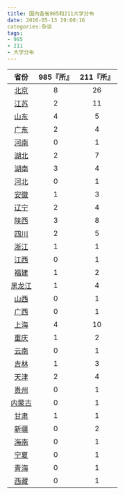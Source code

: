 ```yaml
---
title: 国内各省985和211大学分布
date: 2016-05-13 19:00:16
categories:杂谈
tags: 
- 985
- 211
- 大学分布
---
```


|省份|985『所』|211『所』|
|:-:|:-:|:-:|
|[北京](http://jiaoyu.baidu.com/college/all?provinceId=1)|8|26|
|[江苏](http://jiaoyu.baidu.com/college/all?provinceId=19)|2|11|
|[山东](http://jiaoyu.baidu.com/college/all?provinceId=25)|4|5|
|[广东](http://jiaoyu.baidu.com/college/all?provinceId=4)|2|4|
|[河南](http://jiaoyu.baidu.com/college/all?provinceId=14)|0|1|
|[湖北](http://jiaoyu.baidu.com/college/all?provinceId=16)|2|7|
|[湖南](http://jiaoyu.baidu.com/college/all?provinceId=17)|3|4|
|[河北](http://jiaoyu.baidu.com/college/all?provinceId=13)|0|1|
|[安徽](http://jiaoyu.baidu.com/college/all?provinceId=9)|1|3|
|[辽宁](http://jiaoyu.baidu.com/college/all?provinceId=21)|2|4|
|[陕西](http://jiaoyu.baidu.com/college/all?provinceId=27)|3|8|
|[四川](http://jiaoyu.baidu.com/college/all?provinceId=28)|2|5|
|[浙江](http://jiaoyu.baidu.com/college/all?provinceId=32)|1|1|
|[江西](http://jiaoyu.baidu.com/college/all?provinceId=20)|0|1|
|[福建](http://jiaoyu.baidu.com/college/all?provinceId=5)|1|2|
|[黑龙江](http://jiaoyu.baidu.com/college/all?provinceId=15)|1|4|
|[山西](http://jiaoyu.baidu.com/college/all?provinceId=26)|0|1|
|[广西](http://jiaoyu.baidu.com/college/all?provinceId=12)|0|1|
|[上海](http://jiaoyu.baidu.com/college/all?provinceId=2)|4|10|
|[重庆](http://jiaoyu.baidu.com/college/all?provinceId=33)|1|2|
|[云南](http://jiaoyu.baidu.com/college/all?provinceId=31)|0|1|
|[吉林](http://jiaoyu.baidu.com/college/all?provinceId=18)|1|3|
|[天津](http://jiaoyu.baidu.com/college/all?provinceId=3)|2|4|
|[贵州](http://jiaoyu.baidu.com/college/all?provinceId=10)|0|1|
|[内蒙古](http://jiaoyu.baidu.com/college/all?provinceId=22)|0|1|
|[甘肃](http://jiaoyu.baidu.com/college/all?provinceId=11)|1|1|
|[新疆](http://jiaoyu.baidu.com/college/all?provinceId=30)|0|2|
|[海南](http://jiaoyu.baidu.com/college/all?provinceId=8)|0|1|
|[宁夏](http://jiaoyu.baidu.com/college/all?provinceId=23)|0|1|
|[青海](http://jiaoyu.baidu.com/college/all?provinceId=24)|0|1|
|[西藏](http://jiaoyu.baidu.com/college/all?provinceId=29)|0|1|